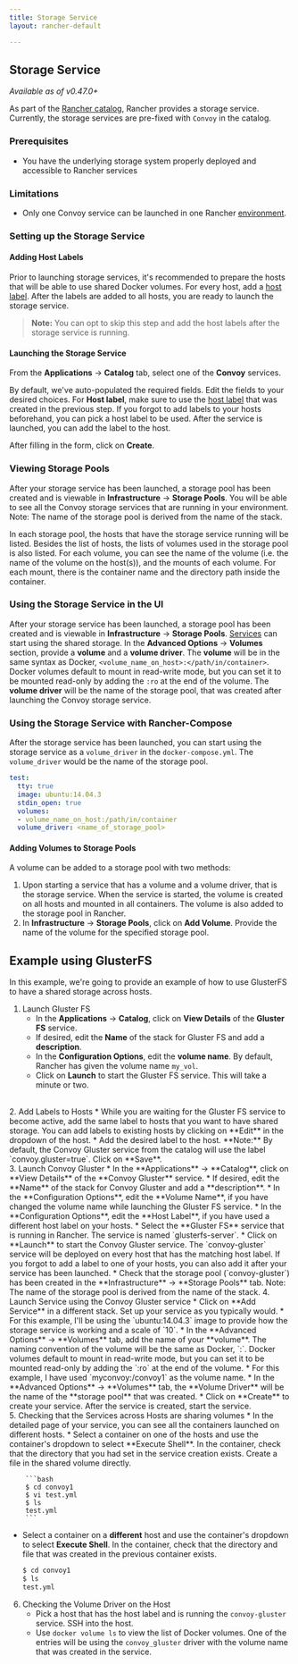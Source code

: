 ```yaml
---
title: Storage Service
layout: rancher-default

---
```


## Storage Service

_Available as of v0.47.0+_

As part of the [Rancher catalog]({{site.baseurl}}/rancher/rancher-ui/applications/catalog/), Rancher provides a storage service. Currently, the storage services are pre-fixed with `Convoy` in the catalog. 

### Prerequisites
* You have the underlying storage system properly deployed and accessible to Rancher services

### Limitations

* Only one Convoy service can be launched in one Rancher [environment]({{site.baseurl}}/rancher/configuration/environments/). 

### Setting up the Storage Service

#### Adding Host Labels

Prior to launching storage services, it's recommended to prepare the hosts that will be able to use shared Docker volumes. For every host, add a [host label]({{site.baseurl}}/rancher/rancher-ui/infrastructure/hosts/#host-labels). After the labels are added to all hosts, you are ready to launch the storage service.

> **Note:** You can opt to skip this step and add the host labels after the storage service is running.

#### Launching the Storage Service

From the **Applications** -> **Catalog** tab, select one of the **Convoy** services. 

By default, we've auto-populated the required fields. Edit the fields to your desired choices. For **Host label**, make sure to use the [host label]({{site.baseurl}}/rancher/rancher-ui/infrastructure/hosts/#host-labels) that was created in the previous step. If you forgot to add labels to your hosts beforehand, you can pick a host label to be used. After the service is launched, you can add the label to the host. 

After filling in the form, click on **Create**. 

### Viewing Storage Pools

After your storage service has been launched, a storage pool has been created and is viewable in **Infrastructure** -> **Storage Pools**. You will be able to see all the Convoy storage services that are running in your environment. Note: The name of the storage pool is derived from the name of the stack.

In each storage pool, the hosts that have the storage service running will be listed. Besides the list of hosts, the lists of volumes used in the storage pool is also listed. For each volume, you can see the name of the volume (i.e. the name of the volume on the host(s)), and the mounts of each volume. For each mount, there is the container name and the directory path inside the container. 

### Using the Storage Service in the UI  

After your storage service has been launched, a storage pool has been created and is viewable in **Infrastructure** -> **Storage Pools**. [Services]({{site.baseurl}}/rancher/rancher-ui/applications/stacks/adding-services/) can start using the shared storage. In the **Advanced Options** -> **Volumes** section, provide a **volume** and a **volume driver**. The **volume** will be in the same syntax as Docker, `<volume_name_on_host>:</path/in/container>`. Docker volumes default to mount in read-write mode, but you can set it to be mounted read-only by adding the `:ro` at the end of the volume. The **volume driver** will be the name of the storage pool, that was created after launching the Convoy storage service. 

### Using the Storage Service with Rancher-Compose

After the storage service has been launched, you can start using the storage service as a `volume_driver` in the `docker-compose.yml`. The `volume_driver` would be the name of the storage pool.

```yaml
test:
  tty: true
  image: ubuntu:14.04.3
  stdin_open: true
  volumes:
  - volume_name_on_host:/path/in/container
  volume_driver: <name_of_storage_pool>
```

#### Adding Volumes to Storage Pools

A volume can be added to a storage pool with two methods:

1. Upon starting a service that has a volume and a volume driver, that is the storage service. When the service is started, the volume is created on all hosts and mounted in all containers. The volume is also added to the storage pool in Rancher.
2. In **Infrastructure** -> **Storage Pools**, click on **Add Volume**. Provide the name of the volume for the specified storage pool. 

## Example using GlusterFS

In this example, we're going to provide an example of how to use GlusterFS to have a shared storage across hosts.

1. Launch Gluster FS
   * In the **Applications** -> **Catalog**, click on **View Details** of the **Gluster FS** service.
   * If desired, edit the **Name** of the stack for Gluster FS and add a **description**.
   * In the **Configuration Options**, edit the **volume name**. By default, Rancher has given the volume name `my_vol`. 
   * Click on **Launch** to start the Gluster FS service. This will take a minute or two.
<br>
2. Add Labels to Hosts
   * While you are waiting for the Gluster FS service to become active, add the same label to hosts that you want to have shared storage. You can add labels to existing hosts by clicking on **Edit** in the dropdown of the host. 
   * Add the desired label to the host. **Note:** By default, the Convoy Gluster service from the catalog will use the label `convoy.gluster=true`. Click on **Save**. 
<br>
3. Launch Convoy Gluster
   * In the **Applications** -> **Catalog**, click on **View Details** of the **Convoy Gluster** service.  
   * If desired, edit the **Name** of the stack for Convoy Gluster and add a **description**.
   * In the **Configuration Options**, edit the **Volume Name**, if you have changed the volume name while launching the Gluster FS service.
   * In the **Configuration Options**, edit the **Host Label**, if you have used a different host label on your hosts.
   * Select the **Gluster FS** service that is running in Rancher. The service is named `glusterfs-server`. 
   * Click on **Launch** to start the Convoy Gluster service. The `convoy-gluster` service will be deployed on every host that has the matching host label. If you forgot to add a label to one of your hosts, you can also add it after your service has been launched. 
   * Check that the storage pool (`convoy-gluster`) has been created in the **Infrastructure** -> **Storage Pools** tab. Note: The name of the storage pool is derived from the name of the stack.
4. Launch Service using the Convoy Gluster service
   * Click on **Add Service** in a different stack. Set up your service as you typically would. 
        * For this example, I'll be using the `ubuntu:14.04.3` image to provide how the storage service is working and a scale of `10`.
   * In the **Advanced Options** -> **Volumes** tab, add the name of your **volume**. The naming convention of the volume will be the same as Docker, `</path/on/host>:</path/in/container>`. Docker volumes default to mount in read-write mode, but you can set it to be mounted read-only by adding the `:ro` at the end of the volume.
        * For this example, I have used `myconvoy:/convoy1` as the volume name.
   * In the **Advanced Options** -> **Volumes** tab, the **Volume Driver** will be the name of the **storage pool** that was created. 
   * Click on **Create** to create your service. After the service is created, start the service.
<br>
5. Checking that the Services across Hosts are sharing volumes
   * In the detailed page of your service, you can see all the containers launched on different hosts.
   * Select a container on one of the hosts and use the container's dropdown to select **Execute Shell**. In the container, check that the directory that you had set in the service creation exists. Create a file in the shared volume directly. 
        
        ```bash
        $ cd convoy1
        $ vi test.yml
        $ ls
        test.yml
        ```
   * Select a container on a **different** host and use the container's dropdown to select **Execute Shell**. In the container, check that the directory and file that was created in the previous container exists. 
        
        ```bash
        $ cd convoy1
        $ ls
        test.yml
        ```
6. Checking the Volume Driver on the Host
   * Pick a host that has the host label and is running the `convoy-gluster` service. SSH into the host.
   * Use `docker volume ls` to view the list of Docker volumes. One of the entries will be using the `convoy_gluster` driver with the volume name that was created in the service. 
